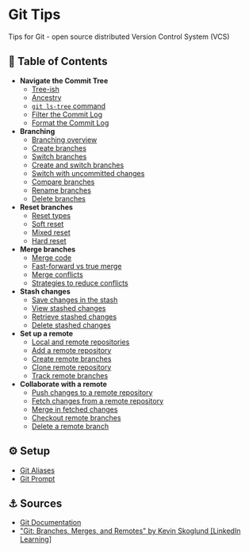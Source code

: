 # Git Tips

Tips for Git - open source distributed Version Control System (VCS)

## 🌳 Table of Contents

- **Navigate the Commit Tree**
  - [Tree-ish](commit-tree/TREE-ISH.md)
  - [Ancestry](commit-tree/ANCESTRY.md)
  - [`git ls-tree` command](commit-tree/LS-TREE.md)
  - [Filter the Commit Log](commit-tree/FILTER-COMMIT-LOG.md)
  - [Format the Commit Log](commit-tree/FORMAT-COMMIT-LOG.md)
- **Branching**
  - [Branching overview](branching/BRANCHING-OVERVIEW.md)
  - [Create branches](branching/CREATE-BRANCHES.md)
  - [Switch branches](branching/SWITCH-BRANCHES.md)
  - [Create and switch branches](branching/CREATE-AND-SWITCH-BRANCHES.md)
  - [Switch with uncommitted changes](branching/SWITCH-WITH-UNCOMMITTED-CHANGES.md)
  - [Compare branches](branching/COMPARE-BRANCHES.md)
  - [Rename branches](branching/RENAME-BRANCHES.md)
  - [Delete branches](branching/DELETE-BRANCHES.md)
- **Reset branches**
  - [Reset types](reset-branches/RESET-TYPES.md)
  - [Soft reset](reset-branches/SOFT-RESET.md)
  - [Mixed reset](reset-branches/MIXED-RESET.md)
  - [Hard reset](reset-branches/HARD-RESET.md)
- **Merge branches**
  - [Merge code](merge-branches/MERGE-CODE.md)
  - [Fast-forward vs true merge](merge-branches/FAST-FORWARD-VS-TRUE-MERGE.md)
  - [Merge conflicts](merge-branches/MERGE-CONFLICTS.md)
  - [Strategies to reduce conflicts](merge-branches/STRATEGIES-TO-REDUCE-CONFLICTS.md)
- **Stash changes**
  - [Save changes in the stash](stash-changes/SAVE-CHANGES-IN-THE-STASH.md)
  - [View stashed changes](stash-changes/VIEW-STASHED-CHANGES.md)
  - [Retrieve stashed changes](stash-changes/RETRIEVE-STASHED-CHANGES.md)
  - [Delete stashed changes](stash-changes/DELETE-STASHED-CHANGES.md)
- **Set up a remote**
  - [Local and remote repositories](setup-remote/LOCAL-AND-REMOTE-REPOSITORIES.md)
  - [Add a remote repository](setup-remote/ADD-REMOTE-REPOSITORY.md)
  - [Create remote branches](setup-remote/CREATE-REMOTE-BRANCHES.md)
  - [Clone remote repository](setup-remote/CLONE-REMOTE-REPOSITORY.md)
  - [Track remote branches](setup-remote/TRACK-REMOTE-BRANCHES.md)
- **Collaborate with a remote**
  - [Push changes to a remote repository](collaborate/PUSH-CHANGES-TO-REMOTE-REPO.md)
  - [Fetch changes from a remote repository](collaborate/FETCH-CHANGES-FROM-REMOTE-REPO.md)
  - [Merge in fetched changes](collaborate/MERGE-IN-FETCHED-CHANGES.md)
  - [Checkout remote branches](collaborate/CHECKOUT-REMOTE-BRANCHES.md)
  - [Delete a remote branch](collaborate/DELETE-REMOTE-BRANCH.md)

## ⚙️ Setup
- [Git Aliases](setup/GIT-ALIASES.md)
- [Git Prompt](setup/GIT-PROMPT.md)

## ⚓ Sources

- [Git Documentation](https://git-scm.com/docs)
- ["Git: Branches, Merges, and Remotes" by Kevin Skoglund \[LinkedIn Learning\]](https://www.linkedin.com/learning/git-branches-merges-and-remotes)